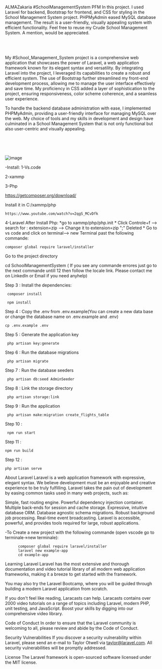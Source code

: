    ALMAZakaria #SchoolManagementSystem PFM
In this project. I used Laravel for backend, Bootstrap for frontend, and CSS for styling in the School Management System project. PHPMyAdmin eased MySQL database management. The result is a user-friendly, visually appealing system with efficient functionality. Feel free to reuse my Crude School Management System. A mention, would be appreciated.

<br>
<br>
<br>
My #School_Management_System project is a comprehensive web application that showcases the power of Laravel, a web application framework known for its elegant syntax and versatility. By integrating Laravel into the project, I leveraged its capabilities to create a robust and efficient system. The use of Bootstrap further streamlined my front-end development process, allowing me to manage the user interface effectively and save time. My proficiency in CSS added a layer of sophistication to the project, ensuring responsiveness, color scheme coherence, and a seamless user experience.

To handle the backend database administration with ease, I implemented PHPMyAdmin, providing a user-friendly interface for managing MySQL over the web. My choice of tools and my skills in development and design have culminated in a School Management System that is not only functional but also user-centric and visually appealing.


<br>
<br>
<br>


![image](https://github.com/ALMAZakaria/ALMAZakariaSchoolManagementPFM/assets/76885545/4ab44e39-512e-4243-b10f-ac09684fbf12)



-Install:
1-Vs.code
 
2-xammp

3-Php 

https://getcomposer.org/download/

Install it in C:/xammp/php 
			
    https://www.youtube.com/watch?v=2qgS_MCvDfk

4-Laravel
After Install Php:
	*go to xammp/php/php.init
	* Click Controle+f --> search for : extension=zip --> Change it to extension=zip ";" Deleted
	* Go to vs code and click on terminal--> new Terminal past the following commande:
		
  	composer global require laravel/installer

Go to the project directory

cd SchoolManagementSystem ( If you see any commande errores just go to the next commande untill 12 then follow the locale link. Please contact me on LinkedIn or Email if you need anyhelp)

Step 3 : Install the dependencies:

	 composer install
  
	 npm install
Step 4 : Copy the .env from .env.example(You can create a new data base or change the database name on .env.example and .env)

	cp .env.example .env
 
Step 5 : Generate the application key

	 php artisan key:generate

Step 6 : Run the database migrations

	 php artisan migrate

Step 7 : Run the database seeders

	 php artisan db:seed AdminSeeder

Step 8 : Link the storage directory

	 php artisan storage:link

Step 9 : Run the application

	 php artisan make:migration create_flights_table


Step 10 :

	 npm run start
Step 11 :	

	npm run build
 
 Step 12 :
 
 	php artisan serve
 
About Laravel
Laravel is a web application framework with expressive, elegant syntax. We believe development must be an enjoyable and creative experience to be truly fulfilling. Laravel takes the pain out of development by easing common tasks used in many web projects, such as:

Simple, fast routing engine.
Powerful dependency injection container.
Multiple back-ends for session and cache storage.
Expressive, intuitive database ORM.
Database agnostic schema migrations.
Robust background job processing.
Real-time event broadcasting.
Laravel is accessible, powerful, and provides tools required for large, robust applications.


-To Create a new project with the following commande (open vscode go to terminale->new terminale):
 
		  composer global require laravel/installer
		  laravel new example-app
		  cd example-app
    
Learning Laravel
Laravel has the most extensive and thorough documentation and video tutorial library of all modern web application frameworks, making it a breeze to get started with the framework.

You may also try the Laravel Bootcamp, where you will be guided through building a modern Laravel application from scratch.

If you don't feel like reading, Laracasts can help. Laracasts contains over 2000 video tutorials on a range of topics including Laravel, modern PHP, unit testing, and JavaScript. Boost your skills by digging into our comprehensive video library.


Code of Conduct
In order to ensure that the Laravel community is welcoming to all, please review and abide by the Code of Conduct.

Security Vulnerabilities
If you discover a security vulnerability within Laravel, please send an e-mail to Taylor Otwell via taylor@laravel.com. All security vulnerabilities will be promptly addressed.

License
The Laravel framework is open-sourced software licensed under the MIT license.
